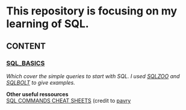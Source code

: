 # This repository is focusing on my learning of **SQL**.

## CONTENT

### [SQL_BASICS](https://github.com/bautret/Tutorials/tree/main/SQL/SQL_BASICS) <br />
*Which cover the simple queries to start with SQL.* 
*I used [SQLZOO](https://github.com/bautret/Tutorials/tree/main/SQL/SQL_BASICS/SQLZOO) and [SQLBOLT](https://github.com/bautret/Tutorials/tree/main/SQL/SQL_BASICS/SQLBOLT) to give examples.*

**Other useful ressources** <br />
[SQL COMMANDS CHEAT SHEETS](https://github.com/pavry/Cheat-Sheet-for-Data-Analysts/blob/master/Data%20Analyzing/SQL/SQL%203.png](https://github.com/pavry/Cheat-Sheet-for-Data-Analysts/tree/master/Data%20Analyzing/SQL)https://github.com/pavry/Cheat-Sheet-for-Data-Analysts/tree/master/Data%20Analyzing/SQL) (credit to [pavry](https://github.com/pavry)
